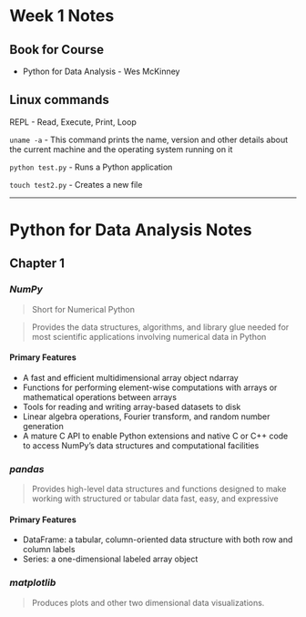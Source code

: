 # Week 1 Notes

## Book for Course
- Python for Data Analysis - Wes McKinney

## Linux commands
 REPL - Read, Execute, Print, Loop
 
 `uname -a` - This command prints the name, version and other details about the current machine and the operating system running on it
 
`python test.py` - Runs a Python application

`touch test2.py` - Creates a new file

---------
# Python for Data Analysis Notes

## Chapter 1 

### *NumPy*
>Short for Numerical Python

>Provides the data structures, algorithms, and library glue needed for most scientific applications involving numerical data in Python
#### **Primary Features**
- A fast and efficient multidimensional array object ndarray
- Functions for performing element-wise computations with arrays or mathematical operations between arrays
- Tools for reading and writing array-based datasets to disk
- Linear algebra operations, Fourier transform, and random number generation
- A mature C API to enable Python extensions and native C or C++ code to access NumPy’s data structures and computational facilities

### *pandas*
>Provides high-level data structures and functions designed to make working with structured or tabular data fast, easy, and expressive

#### **Primary Features**
- DataFrame: a tabular, column-oriented data structure with both row and column labels
- Series: a one-dimensional labeled array object

### *matplotlib*
>Produces plots and other two dimensional data visualizations.
